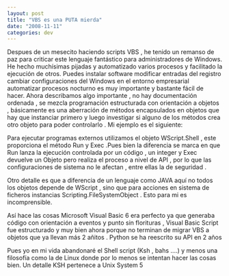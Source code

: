 ```yaml
---
layout: post
title: "VBS es una PUTA mierda"
date: "2008-11-11"
categories: dev
---
```


Despues de un mesecito haciendo scripts VBS , he tenido un remanso de paz para criticar este lenguaje fantástico para administradores de Windows. He hecho muchísimas pijadas y automatizado varios procesos y facilitado la ejecución de otros. Puedes instalar software modificar entradas del registro cambiar configuraciones del Windows en el entorno empresarial automatizar procesos nocturno es muy importante y bastante fácil de hacer. Ahora describamos algo importante , no hay documentación ordenada , se mezcla programación estructurada con orientación a objetos , básicamente es una aberración de métodos encapsulados en objetos que hay que instanciar primero y luego investigar si alguno de los métodos crea otro objeto para poder controlarlo . Mi ejemplo es el siguiente:

Para ejecutar programas externos utilizamos el objeto WScript.Shell , este proporciona el método Run y Exec .Pues bien la diferencia se marca en que Run lanza la ejecución controlada por un código , un integer y Exec devuelve un Objeto pero realiza el proceso a nivel de API , por lo que las configuraciones de sistema no le afectan , entre ellas la de seguridad .

Otro detalle es que a diferencia de un lenguaje como JAVA aquí no todos los objetos depende de WScript , sino que para acciones en sistema de ficheros instancias Scripting.FileSystemObject . Esto para mi es incomprensible.

Así hace las cosas Microsoft Visual Basic 6 era perfecto ya que generaba código con orientación a eventos y punto sin florituras , Visual Basic Script fue estructurado y muy bien ahora porque no terminan de migrar VBS a objetos que ya llevan más 2 añitos . Python se ha reescrito su API en 2 años

Pues yo en mi vida abandonaré el Shell script (Ksh , bahs ....) y menos una filosofía como la de Linux donde por lo menos se intentan hacer las cosas bien. Un detalle KSH pertenece a Unix System 5

